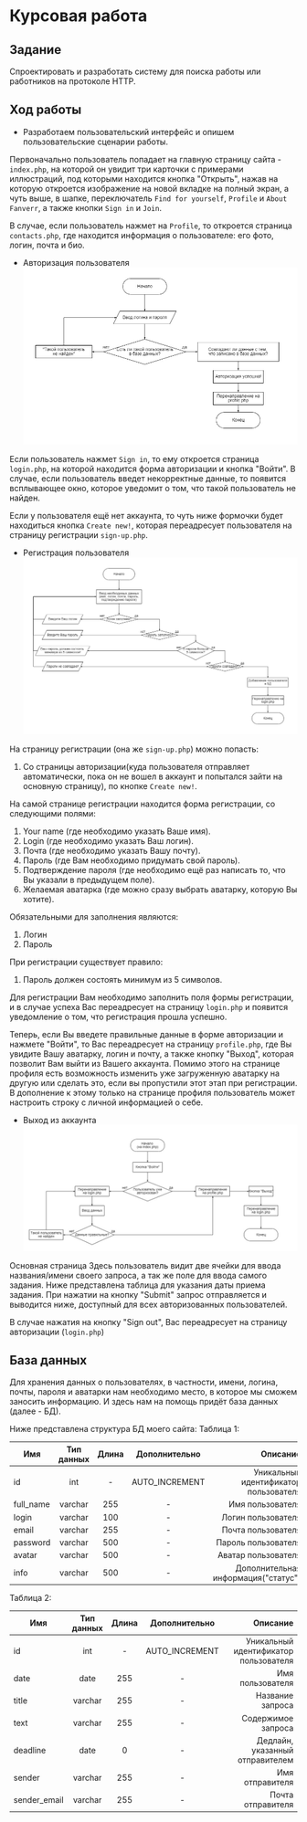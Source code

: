 # Курсовая работа
## Задание
Спроектировать и разработать систему для поиска работы или работников на протоколе HTTP.
## Ход работы
- Разработаем пользовательский интерфейс и опишем пользовательские сценарии работы.

Первоначально пользователь попадает на главную страницу сайта - `index.php`, на которой он увидит три карточки с примерами иллюстраций, под которыми находится кнопка "Открыть", нажав на которую откроется изображение на новой вкладке на полный экран, а чуть выше, в шапке, переключатель `Find for yourself`, `Profile` и `About Fanverr`, а также кнопки `Sign in` и `Join`.

В случае, если пользователь нажмет на `Profile`, то откроется страница `contacts.php`, где находится информация о пользователе: его фото, логин, почта и био. 

- Авторизация пользователя
![Рис. 1 - Авторизация](https://github.com/AnnaNapolskikh/Anna-lab/blob/main/1img.jpg)

Если пользователь нажмет `Sign in`, то ему откроется страница `login.php`, на которой находится форма авторизации и кнопка "Войти". 
В случае, если пользователь введет некорректные данные, то появится всплывающее окно, которое уведомит о том, что такой пользователь не найден.


Если у пользователя ещё нет аккаунта, то чуть ниже формочки будет находиться кнопка `Create new!`, которая переадресует пользователя на страницу регистрации `sign-up.php`.

- Регистрация пользователя
![Рис. 2 - Регистрация](https://github.com/AnnaNapolskikh/Anna-lab/blob/main/3img.jpg)

На страницу регистрации (она же `sign-up.php`) можно попасть:
1. Со страницы авторизации(куда пользователя отправляет автоматически, пока он не вошел в аккаунт и попытался зайти на основную страницу), по кнопке `Create new!`.

На самой странице регистрации находится форма регистрации, со следующими полями:
1. Your name (где необходимо указать Ваше имя).
2. Login (где необходимо указать Ваш логин).
3. Почта (где необходимо указать Вашу почту).
4. Пароль (где Вам необходимо придумать свой пароль).
5. Подтверждение пароля (где необходимо ещё раз написать то, что Вы указали в предыдущем поле).
6. Желаемая аватарка (где можно сразу выбрать аватарку, которую Вы хотите).

Обязательными для заполнения являются:
1. Логин
2. Пароль

При регистрации существует правило:
1. Пароль должен состоять минимум из 5 символов.

Для регистрации Вам необходимо заполнить поля формы регистрации, и в случае успеха Вас переадресует на страницу `login.php` и появится уведомление о том, что регистрация прошла успешно.



Теперь, если Вы введете правильные данные в форме авторизации и нажмете "Войти", то Вас переадресует на страницу `profile.php`, где Вы увидите Вашу аватарку, логин и почту, а также кнопку "Выход", которая позволит Вам выйти из Вашего аккаунта. Помимо этого на странице профиля есть возможность изменить уже загруженную аватарку на другую или сделать это, если вы пропустили этот этап при регистрации. В дополнение к этому только на странице профиля пользователь может настроить строку с личной информацией о себе.

- Выход из аккаунта
![Рис. 3 - Выход](https://github.com/AnnaNapolskikh/Anna-lab/blob/main/2img.jpg)

Основная страница
Здесь пользователь видит две ячейки для ввода названия/имени своего запроса, а так же поле для ввода самого задания. Ниже представлена таблица для указания даты приема задания. При нажатии на кнопку "Submit" запрос отправляется и выводится ниже, доступный для всех авторизованных пользователей.

В случае нажатия на кнопку "Sign out", Вас переадресует на страницу авторизации (`login.php`)



## База данных

Для хранения данных о пользователях, в частности, имени, логина, почты, пароля и аватарки нам необходимо место, в которое мы сможем заносить информацию. И здесь нам на помощь придёт база данных (далее - БД). 

Ниже представлена структура БД моего сайта:
Таблица 1: 

| Имя | Тип данных | Длина| Дополнительно| Описание |
|----------|:----------:|:----------:|:------:| ----------:|
| id | int | - | AUTO_INCREMENT | Уникальный идентификатор пользователя |
| full_name | varchar | 255 | - | Имя пользователя |
| login | varchar | 100 | - | Логин пользователя|
| email | varchar | 255 | - | Почта пользователя |
| password | varchar | 500 | - | Пароль пользователя |
| avatar | varchar | 500 | - | Аватар пользователя |
| info | varchar | 500 | - | Дополнительная информация("статус") |

Таблица 2: 

| Имя | Тип данных | Длина| Дополнительно| Описание |
|----------|:----------:|:----------:|:------:| ----------:|
| id | int | - | AUTO_INCREMENT | Уникальный идентификатор пользователя |
| date | date | 255 | - | Имя пользователя |
| title | varchar | 255 | - | Название запроса|
| text | varchar | 255 | - | Содержимое запроса |
| deadline | date | 0 | - | Дедлайн, указанный отправителем |
| sender | varchar | 255 | - | Имя отправителя |
| sender_email | varchar | 255 | - | Почта отправителя |
